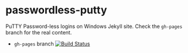 # passwordless-putty
PuTTY Password-less logins on Windows Jekyll site. Check the `gh-pages` branch for the real content.

* `gh-pages` branch [![Build Status](https://api.travis-ci.org/moutons/passwordless-putty.svg?branch=gh-pages)](https://travis-ci.org/moutons/passwordless-putty)
